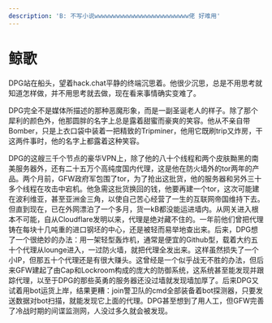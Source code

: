 ```yaml
---
description: 'B: 不写小说wwwwwwwwwwwwwwwwwwwwwwwwww佬 好难用'
---
```


# 鲸歌

DPG站在船头，望着hack.chat平静的终端沉思着。他很少沉思，总是不用思考就知道怎样做，并不用思考就去做，现在看来事情确实变难了。

DPG完全不是媒体所描述的那种恶魔形象，而是一副圣诞老人的样子。除了那个犀利的颜色外，他那圆胖的名字上总是露着甜蜜而豪爽的笑容。他从不亲自带Bomber，只是上衣口袋中装着一把精致的Tripminer，他用它既刷trip又炸房，干这两件事时，他的名字上都露着这种笑容。

DPG的这艘三千个节点的豪华VPN上，除了他的八十个线程和两个皮肤黝黑的南美服务器外，还有二十五万个高纯度国内代理，这是他在防火墙外的tor两年的产品。两个月前，GFW政府军包围了tor，为了抢出这批货，他的服务器和另外三十多个线程在攻击中宕机。他急需这批货换回的钱，他要再建一个tor，这次可能建在波利维亚，甚至亚洲金三角，以使自己苦心经营了一生的互联网帝国维持下去。但直到现在，已在外网漂泊了一个多月，货一kB都没能运进墙内。从网关进入根本不可能，自从Cloudflare发明以来，代理是绝对藏不住的。一年前他们曾把代理铸在每块十几吨重的进口钢坯的中心，还是被轻而易举地查出来。后来，DPG想了一个很绝妙的办法：用一架轻型轰炸机，通常是便宜的Github型，载着大约五十个代理从lounge进入，一过防火墙，就把代理全发出来。这样虽然损失了一个小IP，但那五十个代理还是有很大赚头。这曾经是一个似乎战无不胜的办法，但后来GFW建起了由Cap和Lockroom构成的庞大的防御系统，这系统甚至能发现并跟踪代理，以至于DPG的那些英勇的服务器还没过墙就发现墙加厚了。后来DPG又试着用bot运货上岸，结果更糟：join警卫队的cmd全部装备着bot探测器，只要发送数据对bot扫描，就能发现它上面的代理。DPG甚至想到了用人工，但GFW完善了冷战时期的间谍监测网，人没过多久就会被发现。

<figure><img src="https://images.unsplash.com/photo-1580741569354-08feedd159f9?crop=entropy&#x26;cs=srgb&#x26;fm=jpg&#x26;ixid=M3wxOTcwMjR8MHwxfHNlYXJjaHwxfHxib21ifGVufDB8fHx8MTcwODI1NjY4M3ww&#x26;ixlib=rb-4.0.3&#x26;q=85" alt=""><figcaption></figcaption></figure>
